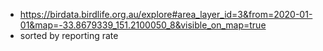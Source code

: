 - https://birdata.birdlife.org.au/explore#area_layer_id=3&from=2020-01-01&map=-33.8679339_151.2100050_8&visible_on_map=true
- sorted by reporting rate